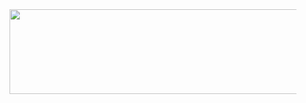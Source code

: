 
<a href="https://github.com/devxb/gitanimals">
  <img src="https://render.gitanimals.org/lines/wlgggy?pet-id=1" width="1200" height="150"/>
</a>

<!-- <div>
<h3>✨ Tech Stack ✨</h3>
  <img src="https://img.shields.io/badge/Java-007396?style=for-the-badge&logo=Java&logoColor=white"> 
  <img src="https://img.shields.io/badge/JSP-007396?style=for-the-badge&logo=JSP&logoColor=white">
  <img src="https://img.shields.io/badge/python-3776AB?style=for-the-badge&logo=python&logoColor=white"> 
  <img src="https://img.shields.io/badge/html5-E34F26?style=for-the-badge&logo=html5&logoColor=white"> 
  <img src="https://img.shields.io/badge/css3-1572B6?style=for-the-badge&logo=css3&logoColor=white"> 
  <img src="https://img.shields.io/badge/JavaScript-F7DF1E.svg?style=for-the-badge&logo=JavaScript&logoColor=white">
  <img src="https://img.shields.io/badge/react-20232a.svg?style=for-the-badge&logo=react&logoColor=61DAFB" />
</div> -->


